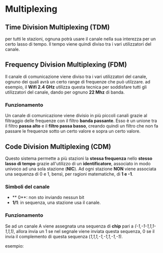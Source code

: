 # Multiplexing

## Time Division Multiplexing (TDM)

per tutti le stazioni, ognuna potrà usare il canale nella sua interezza per un certo lasso di tempo.
Il tempo viene quindi diviso tra i vari utilizzatori del canale.

## Frequency Division Multiplexing (FDM)

Il canale di  comunicazione viene diviso tra i vari utilizzatori del canale, ognuno dei quali avrà un certo range di frequenze che può utilzzare.
ad esempio, il **Wifi 2.4 GHz** utilizza questa tecnica per soddisfare tutti gli utilizzatori del canale, dando per ognuno **22 Mhz** di banda.

### Funzionamento

Un canale di comunicazione viene divisio in più piccoli canali grazie al filtraggio delle frequenze con il filtro **banda passante**.
Esso è un unione tra il filtro **passa alto** e il **filtro passa basso**, creando quindi un filtro che non fa passare le frequenze sotto un certo valore e sopra un certo valore.


## Code Division Multiplexing (CDM)

Questo sistema permette a più stazioni la **stessa frequenza** nello **stesso lasso di tempo** grazie all'utilizzo di un **identificatore**, associato in modo univoco ad una sola stazione (**NIC**).
Ad ogni stazione **NON** viene associata una sequenza di 0 e 1, bensì, per ragioni matematiche, di **1 e -1**.


### Simboli del canale

-  ** 0**: non sto inviando nessun bit
- **1/1**:  in sequenza, una stazione usa il canale.



### Funzionamento 
Se ad un canale A viene assegnata una sequenza di **chip** pari a *(-1,-1-1,1,1-1,1,1)*, allora invia un 1 se nel segnale viene inviata questa sequenza, 0 se il invia il complemento di questa sequenza (*1,1,1,-1,-1,1,-1,-1)*.


esempio:
 


